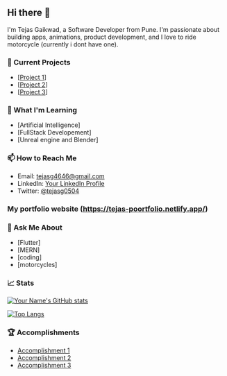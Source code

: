 ## Hi there 👋

I'm Tejas Gaikwad, a Software Developer from Pune. I'm passionate about building apps, animations, product development, and I love to ride motorcycle (currently i dont have one).

### 🔭 Current Projects

- [[Project 1](https://github.com/Tejas-gaikwad/dall-e_openAI_flutter_mobile_app)]
- [[Project 2](https://github.com/Tejas-gaikwad/Amazon-clone-using-nodejs-flutter)]
- [[Project 3](https://github.com/Tejas-gaikwad/insta_clone)]

### 🌱 What I'm Learning

- [Artificial Intelligence]
- [FullStack Developement]
- [Unreal engine and Blender]

### 📫 How to Reach Me

- Email: [tejasg4646@gmail.com](mailto:tejasg4646@gmail.com)
- LinkedIn: [Your LinkedIn Profile](https://www.linkedin.com/in/yourusername/)
- Twitter: [@tejasg0504](https://twitter.com/tejasg0504)

### My portfolio website (https://tejas-poortfolio.netlify.app/)

### 💬 Ask Me About

- [Flutter]
- [MERN]
- [coding]
- [motorcycles]

### 📈 Stats

[![Your Name's GitHub stats](https://github-readme-stats.vercel.app/api?username=yourusername&show_icons=true&theme=dark)](https://github.com/yourusername)

[![Top Langs](https://github-readme-stats.vercel.app/api/top-langs/?username=yourusername&layout=compact&theme=dark)](https://github.com/yourusername)

### 🏆 Accomplishments

- [Accomplishment 1](https://www.example.com/)
- [Accomplishment 2](https://www.example.com/)
- [Accomplishment 3](https://www.example.com/)

